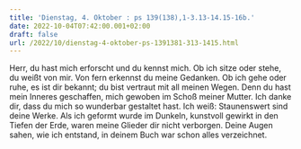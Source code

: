 ```yaml
---
title: 'Dienstag, 4. Oktober : ps 139(138),1-3.13-14.15-16b.'
date: 2022-10-04T07:42:00.001+02:00
draft: false
url: /2022/10/dienstag-4-oktober-ps-1391381-313-1415.html
---
```


Herr, du hast mich erforscht und du kennst mich. Ob ich sitze oder stehe, du weißt von mir. Von fern erkennst du meine Gedanken. Ob ich gehe oder ruhe, es ist dir bekannt; du bist vertraut mit all meinen Wegen. Denn du hast mein Inneres geschaffen, mich gewoben im Schoß meiner Mutter. Ich danke dir, dass du mich so wunderbar gestaltet hast. Ich weiß: Staunenswert sind deine Werke. Als ich geformt wurde im Dunkeln, kunstvoll gewirkt in den Tiefen der Erde, waren meine Glieder dir nicht verborgen. Deine Augen sahen, wie ich entstand, in deinem Buch war schon alles verzeichnet.